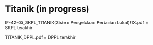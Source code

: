 # Titanik (in progress)
IF-42-05_SKPL_TITANIK(Sistem Pengelolaan Pertanian Lokal)FIX.pdf = SKPL terakhir

TITANIK_DPPL.pdf = DPPL terakhir
